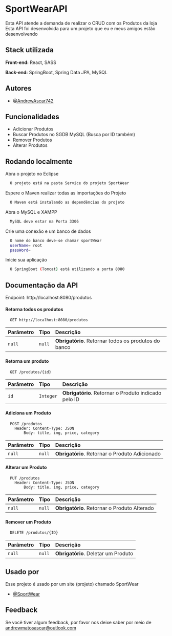 
# SportWearAPI

Esta API atende a demanda de realizar o CRUD com os Produtos da loja
Esta API foi desenvolvida para um projeto que eu e meus amigos estão
desenvolvendo


## Stack utilizada

**Front-end:** React, SASS

**Back-end:** SpringBoot, Spring Data JPA, MySQL


## Autores

- [@AndrewAscar742](https://www.github.com/AndrewAscar742)


## Funcionalidades

- Adicionar Produtos
- Buscar Produtos no SGDB MySQL (Busca por ID também)
- Remover Produtos
- Alterar Produtos


## Rodando localmente

Abra o projeto no Eclipse

```bash
  O projeto está na pasta Service do projeto SportWear
```

Espere o Maven realizar todas as importações do Projeto

```bash
  O Maven está instalando as dependências do projeto
```

Abra o MySQL e XAMPP

```bash
  MySQL deve estar na Porta 3306
```

Crie uma conexão e um banco de dados

```bash
  O nome do banco deve-se chamar sportWear
  userName= root
  passWord=
```

Inicie sua aplicação

```bash
  O SpringBoot (Tomcat) está utilizando a porta 8080
```


## Documentação da API

Endpoint: http://localhost:8080/produtos

#### Retorna todos os produtos

```http
  GET http://localhost:8080/produtos
```

| Parâmetro   | Tipo       | Descrição                           |
| :---------- | :--------- | :---------------------------------- |
| `null` | `null` | **Obrigatório**. Retornar todos os produtos do banco|

#### Retorna um produto

```http
  GET /produtos/{id}
```

| Parâmetro   | Tipo       | Descrição                                   |
| :---------- | :--------- | :------------------------------------------ |
| `id`      | `Integer` | **Obrigatório**. Retornar o Produto indicado pelo ID |

#### Adiciona um Produto

```http
  POST /produtos
    Header: Content-Type: JSON
        Body: title, img, price, category
```

| Parâmetro   | Tipo       | Descrição                                   |
| :---------- | :--------- | :------------------------------------------ |
| `null`      | `null` | **Obrigatório**. Retornar o Produto Adicionado|

#### Alterar um Produto

```http
  PUT /produtos
    Header: Content-Type: JSON
        Body: title, img, price, category
```

| Parâmetro   | Tipo       | Descrição                                   |
| :---------- | :--------- | :------------------------------------------ |
| `null`      | `null` | **Obrigatório**. Retornar o Produto Alterado|

#### Remover um Produto

```http
  DELETE /produtos/{ID}

```

| Parâmetro   | Tipo       | Descrição                                   |
| :---------- | :--------- | :------------------------------------------ |
| `null`      | `null` | **Obrigatório**. Deletar um Produto|

## Usado por

Esse projeto é usado por um site (projeto) chamado SportWear

- [@SportWear](https://github.com/joaoabreu004/SPORT_WEAR)



## Feedback

Se você tiver algum feedback, por favor nos deixe saber por meio de andrewmatosascar@outlook.com

